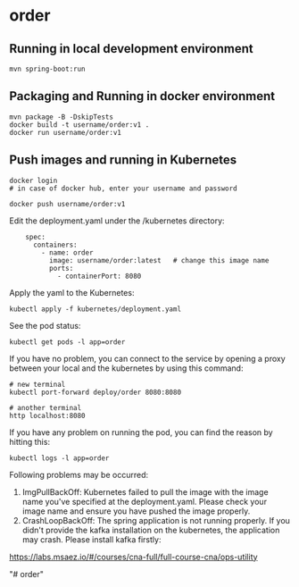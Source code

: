 # order

## Running in local development environment

```
mvn spring-boot:run
```

## Packaging and Running in docker environment

```
mvn package -B -DskipTests
docker build -t username/order:v1 .
docker run username/order:v1
```

## Push images and running in Kubernetes

```
docker login 
# in case of docker hub, enter your username and password

docker push username/order:v1
```

Edit the deployment.yaml under the /kubernetes directory:
```
    spec:
      containers:
        - name: order
          image: username/order:latest   # change this image name
          ports:
            - containerPort: 8080

```

Apply the yaml to the Kubernetes:
```
kubectl apply -f kubernetes/deployment.yaml
```

See the pod status:
```
kubectl get pods -l app=order
```

If you have no problem, you can connect to the service by opening a proxy between your local and the kubernetes by using this command:
```
# new terminal
kubectl port-forward deploy/order 8080:8080

# another terminal
http localhost:8080
```

If you have any problem on running the pod, you can find the reason by hitting this:
```
kubectl logs -l app=order
```

Following problems may be occurred:

1. ImgPullBackOff:  Kubernetes failed to pull the image with the image name you've specified at the deployment.yaml. Please check your image name and ensure you have pushed the image properly.
1. CrashLoopBackOff: The spring application is not running properly. If you didn't provide the kafka installation on the kubernetes, the application may crash. Please install kafka firstly:

https://labs.msaez.io/#/courses/cna-full/full-course-cna/ops-utility

"# order" 
